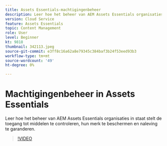 ```yaml
---
title: Assets Essentials-machtigingenbeheer
description: Leer hoe het beheer van AEM Assets Essentials organisaties in staat stelt de toegang tot middelen te controleren, hun merk te beschermen en naleving te garanderen.
version: Cloud Service
feature: Assets Essentials
topic: Content Management
role: User
level: Beginner
kt: 9818
thumbnail: 342113.jpeg
source-git-commit: e3ff8c16a62a8e79345c384baf3b24f53eed93b3
workflow-type: tm+mt
source-wordcount: '49'
ht-degree: 0%

---
```



# Machtigingenbeheer in Assets Essentials

Leer hoe het beheer van AEM Assets Essentials organisaties in staat stelt de toegang tot middelen te controleren, hun merk te beschermen en naleving te garanderen.

>[!VIDEO](https://video.tv.adobe.com/v/342113/?quality=12&learn=on)
